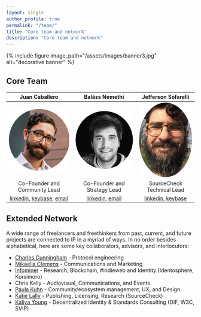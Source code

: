```yaml
---
layout: single
author_profile: true
permalink: "/team/"
title: "Core team and network"
description: "Core team and network"
---
```


{% include figure image_path="/assets/images/banner3.jpg" alt="decorative banner" %}


## Core Team

| Juan Caballero | Balázs Nemethi | Jefferson Sofarelli |
|:-:|:-:|:-:|
|![juan_mugshot](/assets/images/juan250.jpg)|![balazs_mugshot](/assets/images/baly250.png)|![jefferson_mugshot](/assets/images/jeff250.jpg)|
| Co-Founder and Community Lead | Co-Founder and Strategy Lead | SourceCheck Technical Lead |
| [linkedin](https://linkedin.com/in/juan-caballero), [keybase](https://keybase.io/by_caballero), [email](jc@lp) | [linkedin](https://linkedin.com/in/balazs-nemethi), [email](bn@lp) | [linkedin](https://linkedin.com/in/jefferson-sofarelli), [keybase](https://keybase.io/jmsofarelli) |

## Extended Network 

A wide range of freelancers and freethinkers from past, current, and future projects are connected to lP in a myriad of ways. In no order besides alphabetical, here are some key collaborators, advisors, and interlocutors:
* [Charles Cunningham](https://www.linkedin.com/in/charles-cunningham-710085139/) - Protocol engineering
* [Mikaella Clemens](https://www.mikaellaclements.com/) - Communications and Marketing
* [Infominer](https://infominer.xyz/) - Research, Blockchain, #indieweb and Identity (Identosphere, Korsimoro)
* Chris Kelly - Audiovisual, Communications, and Events
* [Paula Kuhn](https://www.linkedin.com/in/paula-k%C3%BChn-045a031a0/) - Community/ecosystem management, UX, and Design
* [Katie Lally](https://www.linkedin.com/in/mklally/) - Publishing, Licensing, Research (SourceCheck)
* [Kaliya Young](identitywoman.net) - Decentralized Identity & Standards Consulting (DIF, W3C, SVIP)
